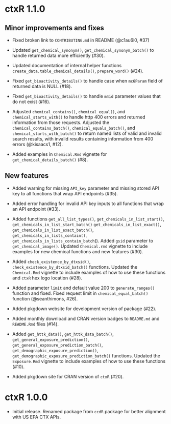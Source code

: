 # ctxR 1.1.0


## Minor improvements and fixes

* Fixed broken link to `CONTRIBUTING.md` in README (@c1au6i0, #37)

* Updated `get_chemical_synonym()`, `get_chemical_synonym_batch()` to handle returned data more efficiently (#30).

* Updated documentation of internal helper functions `create_data.table_chemical_details()`, `prepare_word()` (#24).

* Fixed `get_bioactivity_details()` to handle case when `mc6Param` field of returned data is NULL (#18).

* Fixed `get_bioactivity_details()` to handle `m4id` parameter values that do not exist (#16).

* Adjusted `chemical_contains()`, `chemical_equal()`, and 
`chemical_starts_with()` to handle http 400 errors and returned information from
those requests. Adjusted the `chemical_contains_batch()`, 
`chemical_equals_batch()`, and `chemical_starts_with_batch()` to return named lists of valid and invalid search results, with invalid results containing information from 400 errors (@kisaacs1, #12).

* Added examples in `Chemical.Rmd` vignette for  `get_chemical_details_batch()` (#8).

## New features

* Added warning for missing `API_key` parameter and missing stored API key to all functions that wrap API endpoints (#35).

* Added error handling for invalid API key inputs to all functions that wrap an API endpoint (#33).

* Added functions `get_all_list_types()`, `get_chemicals_in_list_start()`, `get_chemicals_in_list_start_batch()` `get_chemicals_in_list_exact()`, `get_chemicals_in_list_exact_batch()`, `get_chemicals_in_lists_contain()`, `get_chemicals_in_lists_contain_batch`(). Added `gsid` parameter to `get_chemical_image()`. Updated `Chemical.rmd` vignette to include examples for new chemical functions and new features (#30).

* Added `check_existence_by_dtxsid()`, `check_existence_by_dtxsid_batch()` functions. Updated the `Chemical.Rmd` vignette to include examples of how to use these functions and `ctxR` hex logo location (#28).

* Added parameter `limit` and default value 200 to `generate_ranges()` function and fixed. Fixed request limit in `chemical_equal_batch()` function (@seanthimons, #26).

* Added pkgdown website for development version of package (#22).

* Added monthly download and CRAN version badges to `README.md` and `README.Rmd` files (#14).

* Added `get_httk_data()`, `get_httk_data_batch()`, 
`get_general_exposure_prediction()`, `get_general_exposure_prediction_batch()`,
`get_demographic_exposure_prediction()`, 
`get_demographic_exposure_prediction_batch()` functions. Updated the 
`Exposure.Rmd` vignette to include examples of how to use these functions (#10).

* Added pkgdown site for CRAN version of `ctxR` (#20).


# ctxR 1.0.0

* Initial release. Renamed package from `ccdR` package for better alignment 
with US EPA CTX APIs.

